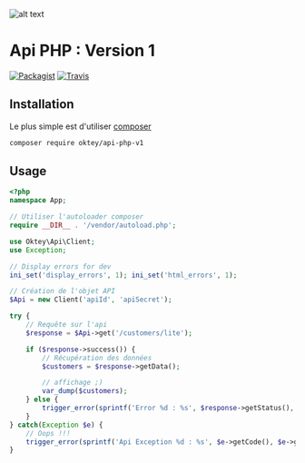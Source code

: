 ![alt text](https://www.oktey.com/assets/img/svg/logo-oktey.svg "Oktey")
# Api PHP : Version 1

[![Packagist](https://img.shields.io/packagist/v/oktey/api-php-v1.svg?style=flat-square)](https://packagist.org/packages/oktey/api-php-v1) [![Travis](https://img.shields.io/travis/rust-lang/rust.svg?style=flat-square)](https://travis-ci.org/Oktey/api-php-v1)


## Installation
Le plus simple est d'utiliser [composer](https://getcomposer.org/)
```bash
composer require oktey/api-php-v1
```

## Usage
```php
<?php
namespace App;

// Utiliser l'autoloader composer
require __DIR__ . '/vendor/autoload.php';

use Oktey\Api\Client;
use Exception;

// Display errors for dev
ini_set('display_errors', 1); ini_set('html_errors', 1);

// Création de l'objet API
$Api = new Client('apiId', 'apiSecret');

try {
    // Requête sur l'api
    $response = $Api->get('/customers/lite');

    if ($response->success()) {
        // Récupération des données
        $customers = $response->getData();

        // affichage ;)
        var_dump($customers);
    } else {
        trigger_error(sprintf('Error %d : %s', $response->getStatus(), $response->getMessageError()), E_USER_WARNING);
    }
} catch(Exception $e) {
    // Oops !!!
    trigger_error(sprintf('Api Exception %d : %s', $e->getCode(), $e->getMessage()), E_USER_WARNING);
}


```


